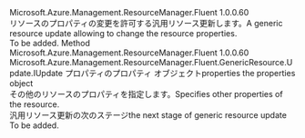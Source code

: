 <Type Name="IWithProperties" FullName="Microsoft.Azure.Management.ResourceManager.Fluent.GenericResource.Update.IWithProperties">
  <TypeSignature Language="C#" Value="public interface IWithProperties" />
  <TypeSignature Language="ILAsm" Value=".class public interface auto ansi abstract IWithProperties" />
  <TypeSignature Language="DocId" Value="T:Microsoft.Azure.Management.ResourceManager.Fluent.GenericResource.Update.IWithProperties" />
  <TypeSignature Language="VB.NET" Value="Public Interface IWithProperties" />
  <TypeSignature Language="F#" Value="type IWithProperties = interface" />
  <AssemblyInfo>
    <AssemblyName>Microsoft.Azure.Management.ResourceManager.Fluent</AssemblyName>
    <AssemblyVersion>1.0.0.60</AssemblyVersion>
  </AssemblyInfo>
  <Interfaces />
  <Docs>
    <summary>
            <span data-ttu-id="06712-101">リソースのプロパティの変更を許可する汎用リソース更新します。</span><span class="sxs-lookup"><span data-stu-id="06712-101">A generic resource update allowing to change the resource properties.</span></span>
            </summary>
    <remarks>To be added.</remarks>
  </Docs>
  <Members>
    <Member MemberName="WithProperties">
      <MemberSignature Language="C#" Value="public Microsoft.Azure.Management.ResourceManager.Fluent.GenericResource.Update.IUpdate WithProperties (object properties);" />
      <MemberSignature Language="ILAsm" Value=".method public hidebysig newslot virtual instance class Microsoft.Azure.Management.ResourceManager.Fluent.GenericResource.Update.IUpdate WithProperties(object properties) cil managed" />
      <MemberSignature Language="DocId" Value="M:Microsoft.Azure.Management.ResourceManager.Fluent.GenericResource.Update.IWithProperties.WithProperties(System.Object)" />
      <MemberSignature Language="VB.NET" Value="Public Function WithProperties (properties As Object) As IUpdate" />
      <MemberSignature Language="F#" Value="abstract member WithProperties : obj -&gt; Microsoft.Azure.Management.ResourceManager.Fluent.GenericResource.Update.IUpdate" Usage="iWithProperties.WithProperties properties" />
      <MemberType>Method</MemberType>
      <AssemblyInfo>
        <AssemblyName>Microsoft.Azure.Management.ResourceManager.Fluent</AssemblyName>
        <AssemblyVersion>1.0.0.60</AssemblyVersion>
      </AssemblyInfo>
      <ReturnValue>
        <ReturnType>Microsoft.Azure.Management.ResourceManager.Fluent.GenericResource.Update.IUpdate</ReturnType>
      </ReturnValue>
      <Parameters>
        <Parameter Name="properties" Type="System.Object" />
      </Parameters>
      <Docs>
        <param name="properties"><span data-ttu-id="06712-102">プロパティのプロパティ オブジェクト</span><span class="sxs-lookup"><span data-stu-id="06712-102">properties the properties object</span></span></param>
        <summary>
            <span data-ttu-id="06712-103">その他のリソースのプロパティを指定します。</span><span class="sxs-lookup"><span data-stu-id="06712-103">Specifies other properties of the resource.</span></span>
            </summary>
        <returns><span data-ttu-id="06712-104">汎用リソース更新の次のステージ</span><span class="sxs-lookup"><span data-stu-id="06712-104">the next stage of generic resource update</span></span></returns>
        <remarks>To be added.</remarks>
      </Docs>
    </Member>
  </Members>
</Type>